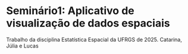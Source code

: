 # Seminário1: Aplicativo de visualização de dados espaciais
Trabalho da disciplina Estatística Espacial da UFRGS de 2025. 
Catarina, Júlia e Lucas

